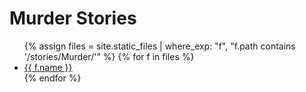 # Murder Stories

<ul class="list">
{% assign files = site.static_files | where_exp: "f", "f.path contains '/stories/Murder/'" %}
{% for f in files %}
  <li><a href="{{ f.path | relative_url }}">{{ f.name }}</a></li>
{% endfor %}
</ul>
